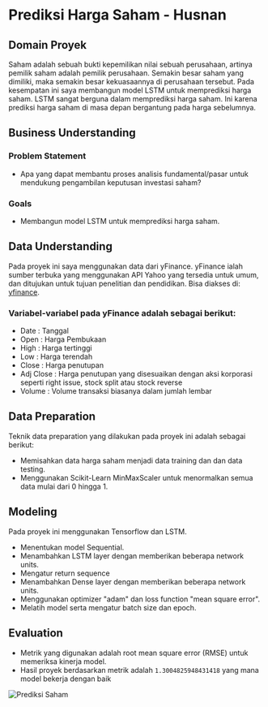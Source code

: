 # Prediksi Harga Saham - Husnan

## Domain Proyek

Saham adalah sebuah bukti kepemilikan nilai sebuah perusahaan, artinya pemilik saham adalah pemilik perusahaan. Semakin besar saham yang dimiliki, maka semakin besar kekuasaannya di perusahaan tersebut. Pada kesempatan ini saya membangun model LSTM untuk memprediksi harga saham. LSTM sangat berguna dalam memprediksi harga saham. Ini karena prediksi harga saham di masa depan bergantung pada harga sebelumnya.

## Business Understanding

### Problem Statement
- Apa yang dapat membantu proses analisis fundamental/pasar untuk mendukung pengambilan keputusan investasi saham?

### Goals
- Membangun model LSTM untuk memprediksi harga saham.

## Data Understanding
Pada proyek ini saya menggunakan data dari yFinance. yFinance ialah sumber terbuka yang menggunakan API Yahoo yang tersedia untuk umum, dan ditujukan untuk tujuan penelitian dan pendidikan. Bisa diakses di: [yfinance](https://pypi.org/project/yfinance/#description). 

### Variabel-variabel pada yFinance adalah sebagai berikut:
- Date : Tanggal
- Open : Harga Pembukaan
- High : Harga tertinggi
- Low : Harga terendah
- Close : Harga penutupan
- Adj Close : Harga penutupan yang disesuaikan dengan aksi korporasi seperti right issue, stock split atau stock reverse
- Volume : Volume transaksi biasanya dalam jumlah lembar

## Data Preparation
Teknik data preparation yang dilakukan pada proyek ini adalah sebagai berikut:
- Memisahkan data harga saham menjadi data training dan dan data testing.
- Menggunakan Scikit-Learn MinMaxScaler untuk menormalkan semua data mulai dari 0 hingga 1.

## Modeling
Pada proyek ini menggunakan Tensorflow dan LSTM.
- Menentukan model Sequential.
- Menambahkan LSTM layer dengan memberikan beberapa network units.
- Mengatur return sequence
- Menambahkan Dense layer dengan memberikan beberapa network units.
- Menggunakan optimizer "adam" dan loss function "mean square error".
- Melatih model serta mengatur batch size dan epoch.  

## Evaluation

- Metrik yang digunakan adalah root mean square error (RMSE) untuk memeriksa kinerja model.
- Hasil proyek berdasarkan metrik adalah `1.3004825948431418` yang mana model bekerja dengan baik

![Prediksi Saham](https://user-images.githubusercontent.com/57633103/188735701-75e8beab-ebbc-477f-be9c-68f186f907dc.png)
